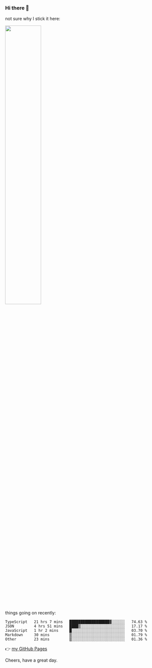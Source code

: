 ### Hi there 👋

not sure why I stick it here:

[<img width="48%" src="https://github-readme-stats.vercel.app/api?username=ykzhukian&show_icons=true&theme=dracula">](https://github.com/anuraghazra/github-readme-stats)


things going on recently:

<!--START_SECTION:waka-->

```text
TypeScript   21 hrs 7 mins   ██████████████████▓░░░░░░   74.63 %
JSON         4 hrs 51 mins   ████▒░░░░░░░░░░░░░░░░░░░░   17.17 %
JavaScript   1 hr 2 mins     █░░░░░░░░░░░░░░░░░░░░░░░░   03.70 %
Markdown     30 mins         ▒░░░░░░░░░░░░░░░░░░░░░░░░   01.79 %
Other        23 mins         ▒░░░░░░░░░░░░░░░░░░░░░░░░   01.36 %
```

<!--END_SECTION:waka-->

👉 [my GitHub Pages](https://ykzhukian.github.io)

Cheers, have a great day.

